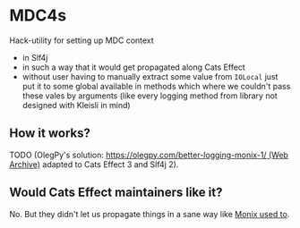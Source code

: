 # MDC4s

Hack-utility for setting up MDC context
  - in Slf4j
  - in such a way that it would get propagated along Cats Effect
  - without user having to manually extract some value from `IOLocal` just put it to some global available in methods
    which where we couldn't pass these vales by arguments (like every logging method from library not designed with
    Kleisli in mind)

## How it works?

TODO (OlegPy's solution: [https://olegpy.com/better-logging-monix-1/ (Web Archive)](https://web.archive.org/web/20230201063241/https://olegpy.com/better-logging-monix-1/) adapted to Cats Effect 3 and Slf4j 2).

## Would Cats Effect maintainers like it?

No. But they didn't let us propagate things in a sane way like
[Monix used to](https://monix.io/api/current/monix/eval/Task$$Options.html#enableLocalContextPropagation:monix.eval.Task.Options). 
